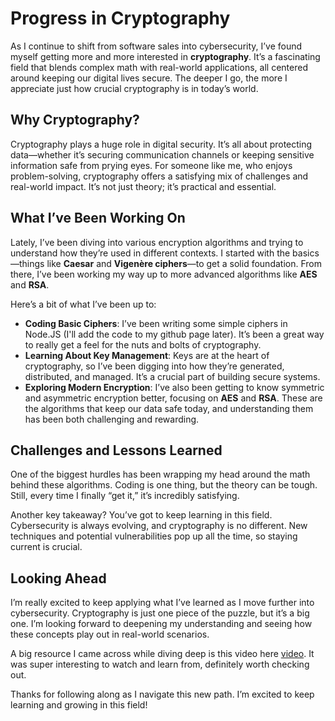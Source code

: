 # **Progress in Cryptography**

As I continue to shift from software sales into cybersecurity, I’ve found myself getting more and more interested in **cryptography**. It’s a fascinating field that blends complex math with real-world applications, all centered around keeping our digital lives secure. The deeper I go, the more I appreciate just how crucial cryptography is in today’s world.

## **Why Cryptography?**

Cryptography plays a huge role in digital security. It’s all about protecting data—whether it’s securing communication channels or keeping sensitive information safe from prying eyes. For someone like me, who enjoys problem-solving, cryptography offers a satisfying mix of challenges and real-world impact. It’s not just theory; it’s practical and essential.

## **What I’ve Been Working On**

Lately, I’ve been diving into various encryption algorithms and trying to understand how they’re used in different contexts. I started with the basics—things like **Caesar** and **Vigenère ciphers**—to get a solid foundation. From there, I’ve been working my way up to more advanced algorithms like **AES** and **RSA**.

Here’s a bit of what I’ve been up to:

- **Coding Basic Ciphers**: I’ve been writing some simple ciphers in Node.JS (I'll add the code to my github page later). It’s been a great way to really get a feel for the nuts and bolts of cryptography.
- **Learning About Key Management**: Keys are at the heart of cryptography, so I’ve been digging into how they’re generated, distributed, and managed. It’s a crucial part of building secure systems.
- **Exploring Modern Encryption**: I’ve also been getting to know symmetric and asymmetric encryption better, focusing on **AES** and **RSA**. These are the algorithms that keep our data safe today, and understanding them has been both challenging and rewarding.

## **Challenges and Lessons Learned**

One of the biggest hurdles has been wrapping my head around the math behind these algorithms. Coding is one thing, but the theory can be tough. Still, every time I finally “get it,” it’s incredibly satisfying.

Another key takeaway? You’ve got to keep learning in this field. Cybersecurity is always evolving, and cryptography is no different. New techniques and potential vulnerabilities pop up all the time, so staying current is crucial.

## **Looking Ahead**

I’m really excited to keep applying what I’ve learned as I move further into cybersecurity. Cryptography is just one piece of the puzzle, but it’s a big one. I’m looking forward to deepening my understanding and seeing how these concepts play out in real-world scenarios.

A big resource I came across while diving deep is this video here [video](https://www.youtube.com/watch?v=NuyzuNBFWxQ). It was super interesting to watch and learn from, definitely worth checking out.

Thanks for following along as I navigate this new path. I’m excited to keep learning and growing in this field!
